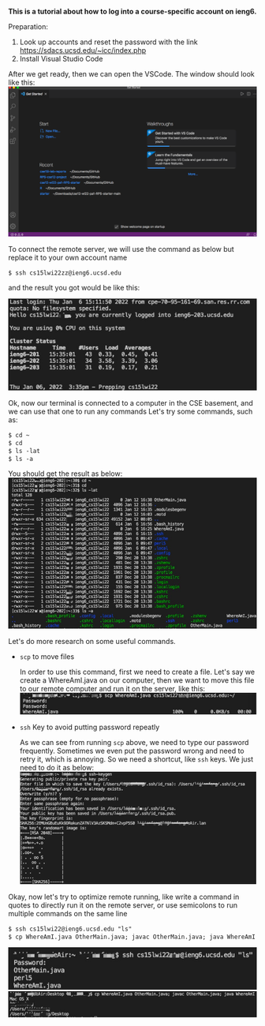 **This is a tutorial about how to log into a course-specific account on ieng6.**


Preparation:
1. Look up accounts and reset the password with the link https://sdacs.ucsd.edu/~icc/index.php
2. Install Visual Studio Code

After we get ready, then we can open the VSCode. The window should look like this:
![Image](https://github.com/YGnina/cse15l-lab-reports/blob/main/pictures/vscode.png)


To connect the remote server, we will use the command as below but replace it to your own account name
``` 
$ ssh cs15lwi22zz@ieng6.ucsd.edu
```
and the result you got would be like this:

![Image](https://github.com/YGnina/cse15l-lab-reports/blob/main/pictures/code1.jpg)

Ok, now our terminal is connected to a computer in the CSE basement, and we can use that one to run any commands
Let's try some commands, such as:
``` 
$ cd ~
$ cd
$ ls -lat
$ ls -a
```
You should get the result as below:
![Image](https://github.com/YGnina/cse15l-lab-reports/blob/main/pictures/other.jpg)


Let's do more research on some useful commands.

- `scp` to move files

  In order to use this command, first we need to create a file. Let's say we create a WhereAmI.java on our computer, then we want to move this file to our remote     computer and run it on the server, like this:
  ![Image](https://github.com/YGnina/cse15l-lab-reports/blob/main/pictures/scp.jpg)


- `ssh` Key to avoid putting password repeatly

  As we can see from running `scp` above, we need to type our password frequently. Sometimes we even put the password wrong and need to retry it, which is annoying. So we need a shortcut, like `ssh` keys. We just need to do it as below:
  ![Image](https://github.com/YGnina/cse15l-lab-reports/blob/main/pictures/ssh.jpg)
  
Okay, now let's try to optimize remote running, like write a command in quotes  to directly run it on the remote server, or use semicolons to run multiple commands on the same line
``` 
$ ssh cs15lwi22@ieng6.ucsd.edu "ls"
$ cp WhereAmI.java OtherMain.java; javac OtherMain.java; java WhereAmI
``` 

 ![Image](https://github.com/YGnina/cse15l-lab-reports/blob/main/pictures/part7.jpg)
 ![Image](https://github.com/YGnina/cse15l-lab-reports/blob/main/pictures/part7'.jpg)
 
